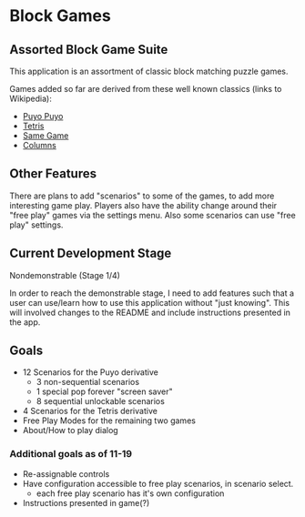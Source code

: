 # Block Games
## Assorted Block Game Suite

This application is an assortment of classic block matching puzzle games.

Games added so far are derived from these well known classics (links to Wikipedia):
- [Puyo Puyo](https://en.wikipedia.org/wiki/Puyo_Puyo)
- [Tetris](https://en.wikipedia.org/wiki/Tetris)
- [Same Game](https://en.wikipedia.org/wiki/SameGame)
- [Columns](https://en.wikipedia.org/wiki/Columns_(video_game))

## Other Features
There are plans to add "scenarios" to some of the games, to add more interesting game play. Players
also have the ability change around their "free play" games via the settings menu. Also some scenarios
can use "free play" settings.

## Current Development Stage
Nondemonstrable (Stage 1/4)

In order to reach the demonstrable stage, I need to add features such that a user can use/learn how to 
use this application without "just knowing". This will involved changes to the README and include
instructions presented in the app.

## Goals
- 12 Scenarios for the Puyo derivative
    * 3 non-sequential scenarios
    * 1 special pop forever "screen saver"
    * 8 sequential unlockable scenarios
- 4 Scenarios for the Tetris derivative
- Free Play Modes for the remaining two games
- About/How to play dialog

### Additional goals as of 11-19
- Re-assignable controls
- Have configuration accessible to free play scenarios, in scenario select.
    * each free play scenario has it's own configuration
- Instructions presented in game(?)
